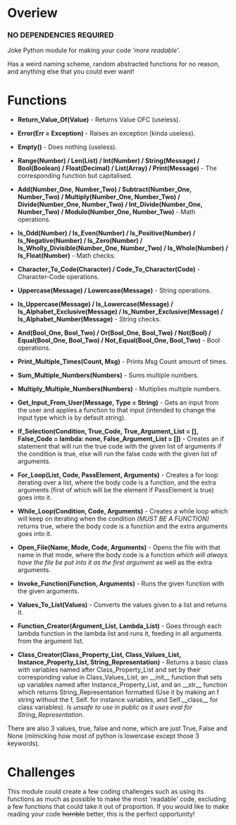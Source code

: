 
# Overiew

### NO DEPENDENCIES REQUIRED

Joke Python module for making your code *'more readable'*.

Has a weird naming scheme, random abstracted functions for no reason, and anything else that you could ever want!

  

# Functions

  

- **Return_Value_Of(Value)** - Returns Value OFC (useless).

- **Error(Err = Exception)** - Raises an exception (kinda useless).

- **Empty()** - Does nothing (useless).

- **Range(Number) / Len(List) / Int(Number) / String(Message) / Bool(Boolean)  / Float(Decimal) / List(Array) / Print(Message)** - The corresponding function but capitalised.

- **Add(Number_One, Number_Two) / Subtract(Number_One, Number_Two) / Multiply(Number_One, Number_Two) / Divide(Number_One, Number_Two) / Int_Divide(Number_One, Number_Two) / Modulo(Number_One, Number_Two)** - Math operations.

- **Is_Odd(Number) / Is_Even(Number) / Is_Positive(Number) / Is_Negative(Number) / Is_Zero(Number) / Is_Wholly_Divisible(Number_One, Number_Two) / Is_Whole(Number) / Is_Float(Number)** - Math checks.

- **Character_To_Code(Character) / Code_To_Character(Code)** - Character-Code operations.

- **Uppercase(Message) / Lowercase(Message)** - String operations.

- **Is_Uppercase(Message) / Is_Lowercase(Message) / Is_Alphabet_Exclusive(Message) / Is_Number_Exclusive(Message) / Is_Alphabet_Number(Message)** - String checks.

- **And(Bool_One, Bool_Two) / Or(Bool_One, Bool_Two) / Not(Bool) / Equal(Bool_One, Bool_Two) / Not_Equal(Bool_One, Bool_Two)** - Bool operations.

- **Print_Multiple_Times(Count, Msg)** - Prints Msg Count amount of times.

- **Sum_Multiple_Numbers(Numbers)** - Sums multiple numbers.

- **Multiply_Multiple_Numbers(Numbers)** - Multiplies multiple numbers.

- **Get_Input_From_User(Message, Type = String)** - Gets an input from the user and applies a function to that input (intended to change the input type which is by default string).

- **If_Selection(Condition, True_Code, True_Argument_List = [], False_Code = lambda: none, False_Argument_List = [])** - Creates an if statement that will run the true code with the given list of arguments if the condition is true, else will run the false code with the given list of arguments.

- **For_Loop(List, Code, PassElement, Arguments)** - Creates a for loop iterating over a list, where the body code is a function, and the extra arguments (first of which will be the element if PassElement is true) goes into it.

- **While_Loop(Condition, Code, Arguments)** - Creates a while loop which will keep on iterating when the condition *(MUST BE A FUNCTION)* returns true, where the body code is a function and the extra arguments goes into it.

- **Open_File(Name, Mode, Code, Arguments)** - Opens the file with that name in that mode, where the body code is a function *which will always have the file be put into it as the first argument* as well as the extra arguments.

- **Invoke_Function(Function, Arguments)** - Runs the given function with the given arguments.

- **Values_To_List(Values)** - Converts the values given to a list and returns it.

- **Function_Creator(Argument_List, Lambda_List)** - Goes through each lambda function in the lambda list and runs it, feeding in all arguments from the argument list.

- **Class_Creator(Class_Property_List, Class_Values_List, Instance_Property_List, String_Representation)** - Returns a basic class with variables named after Class_Property_List and set by their corresponding value in Class_Values_List, an \_\_init\_\_ function that sets up variables named after Instance_Property_List, and an \_\_str\_\_ function which returns String_Representation formatted (Use it by making an f string without the f, Self. for instance variables, and Self.\_\_class\_\_ for class variables). *Is unsafe to use in public as it uses eval for String_Representation*.

There are also 3 values, true, false and none, which are just True, False and None (mimicking how most of python is lowercase except those 3 keywords).



# Challenges



This module could create a few coding challenges such as using its functions as much as possible to make the most 'readable' code, excluding a few functions that could take it out of proportion. If you would like to make reading your code ~~horrible~~ better, this is the perfect opportunity!